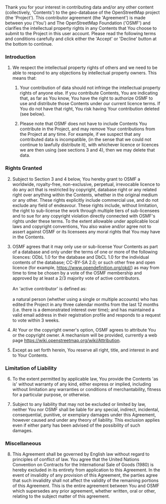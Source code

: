 Thank you for your interest in contributing data and/or any other content (collectively, 'Contents') to the geo-database of the OpenStreetMap project (the 'Project'). This contributor agreement (the 'Agreement') is made between you ('You') and The OpenStreetMap Foundation ('OSMF') and clarifies the intellectual property rights in any Contents that You choose to submit to the Project in this user account.
Please read the following terms and conditions carefully and click either the 'Accept' or 'Decline' button at the bottom to continue.

### Introduction

1. We respect the intellectual property rights of others and we need to be able to respond to any objections by intellectual property owners. This means that:

    1. Your contribution of data should not infringe the intellectual property rights of anyone else. If you contribute Contents, You are indicating that, as far as You know, You have the right to authorize OSMF to use and distribute those Contents under our current licence terms. If You do not have that right, You risk having Your contribution deleted (see below).

    2. Please note that OSMF does not have to include Contents You contribute in the Project, and may remove Your contributions from the Project at any time. For example, if we suspect that any contributed data is incompatible, (in the sense that we could not continue to lawfully distribute it), with whichever licence or licences we are then using (see sections 3 and 4), then we may delete that data.

### Rights Granted

2. Subject to Section 3 and 4 below, You hereby grant to OSMF a worldwide, royalty-free, non-exclusive, perpetual, irrevocable licence to do any act that is restricted by copyright, database right or any related right over anything within the Contents, whether in the original medium or any other. These rights explicitly include commercial use, and do not exclude any field of endeavour. These rights include, without limitation, the right to sub-license the work through multiple tiers of sub-licensees and to sue for any copyright violation directly connected with OSMF's rights under these terms. To the extent allowable under applicable local laws and copyright conventions, You also waive and/or agree not to assert against OSMF or its licensees any moral rights that You may have in the Contents.

3. OSMF agrees that it may only use or sub-license Your Contents as part of a database and only under the terms of one or more of the following licences: ODbL 1.0 for the database and DbCL 1.0 for the individual contents of the database; CC-BY-SA 2.0; or such other free and open licence (for example, <https://www.opendefinition.org/okd/>) as may from time to time be chosen by a vote of the OSMF membership and approved by at least a 2/3 majority vote of active contributors. \
   \
   An 'active contributor' is defined as: \
   \
   a natural person (whether using a single or multiple accounts) who has edited the Project in any three calendar months from the last 12 months (i.e. there is a demonstrated interest over time); and has maintained a valid email address in their registration profile and responds to a request to vote within 3 weeks.

4. At Your or the copyright owner's option, OSMF agrees to attribute You or the copyright owner. A mechanism will be provided, currently a web page <https://wiki.openstreetmap.org/wiki/Attribution>.

5. Except as set forth herein, You reserve all right, title, and interest in and to Your Contents.

### Limitation of Liability

6. To the extent permitted by applicable law, You provide the Contents 'as is' without warranty of any kind, either express or implied, including without limitation any warranties or conditions of merchantability, fitness for a particular purpose, or otherwise.

7. Subject to any liability that may not be excluded or limited by law, neither You nor OSMF shall be liable for any special, indirect, incidental, consequential, punitive, or exemplary damages under this Agreement, however caused and under any theory of liability. This exclusion applies even if either party has been advised of the possibility of such damages.

### Miscellaneous

8. This Agreement shall be governed by English law without regard to principles of conflict of law. You agree that the United Nations Convention on Contracts for the International Sale of Goods (1980) is hereby excluded in its entirety from application to this Agreement. In the event of invalidity of any provision of this Agreement, the parties agree that such invalidity shall not affect the validity of the remaining portions of this Agreement. This is the entire agreement between You and OSMF which supersedes any prior agreement, whether written, oral or other, relating to the subject matter of this agreement.
